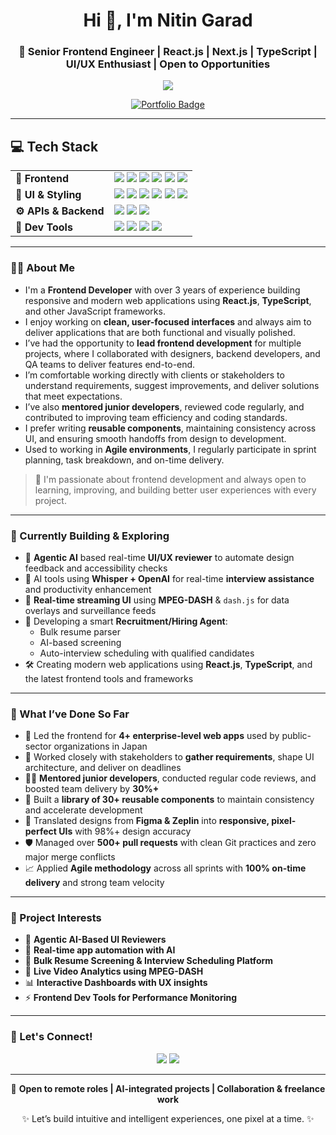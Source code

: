<h1 align="center">Hi 👋, I'm Nitin Garad</h1>
<h3 align="center">🚀 Senior Frontend Engineer | React.js | Next.js | TypeScript | UI/UX Enthusiast | Open to Opportunities</h3>

<p align="center">
  <img src="https://readme-typing-svg.herokuapp.com/?lines=Leading+Frontend+with+React+%26+TypeScript;Passionate+about+Clean+UI+%26+UX;Building+Real-Time+Dashboards+%26+AI+Tools;Helping+Teams+Deliver+Faster+and+Better;Creating+Reusable+%26+Scalable+Components;Always+Learning+and+Improving&center=true&width=600&height=45">
</p>

<p align="center">
  <a href="[https://your-portfolio-url.vercel.app](https://nitin-garad-portfolio.vercel.app/)" target="_blank" rel="noopener noreferrer">
    <img src="https://img.shields.io/badge/View%20My%20Portfolio-%2300C853?style=for-the-badge&logo=vercel&logoColor=white" alt="Portfolio Badge">
  </a>
</p>



---
## 💻 Tech Stack

<table>
  <tr>
    <td><b>🚀 Frontend</b></td>
    <td>
      <img src="https://img.shields.io/badge/React-20232A?style=for-the-badge&logo=react&logoColor=61DAFB"/>
      <img src="https://img.shields.io/badge/Next.js-000000?style=for-the-badge&logo=nextdotjs&logoColor=white"/>
      <img src="https://img.shields.io/badge/JavaScript-F7DF1E?style=for-the-badge&logo=javascript&logoColor=black"/>
      <img src="https://img.shields.io/badge/TypeScript-007ACC?style=for-the-badge&logo=typescript&logoColor=white"/>
      <img src="https://img.shields.io/badge/Redux_Toolkit-764ABC?style=for-the-badge&logo=redux&logoColor=white"/>
      <img src="https://img.shields.io/badge/React_Query-FF4154?style=for-the-badge&logo=reactquery&logoColor=white"/>
    </td>
  </tr>
  <tr>
    <td><b>🎨 UI & Styling</b></td>
    <td>
      <img src="https://img.shields.io/badge/Tailwind_CSS-06B6D4?style=for-the-badge&logo=tailwindcss&logoColor=white"/>
      <img src="https://img.shields.io/badge/Material%20UI-007FFF?style=for-the-badge&logo=mui&logoColor=white"/>
      <img src="https://img.shields.io/badge/Figma-F24E1E?style=for-the-badge&logo=figma&logoColor=white"/>
      <img src="https://img.shields.io/badge/Canvas-FF7139?style=for-the-badge"/>
      <img src="https://img.shields.io/badge/Zeplin-FFCC00?style=for-the-badge&logo=zeplin&logoColor=black"/>
      <img src="https://img.shields.io/badge/Storybook-FF4785?style=for-the-badge&logo=storybook&logoColor=white"/>
    </td>
  </tr>
  <tr>
    <td><b>⚙️ APIs & Backend</b></td>
    <td>
      <img src="https://img.shields.io/badge/REST_API-000000?style=for-the-badge"/>
      <img src="https://img.shields.io/badge/Axios-5A29E4?style=for-the-badge"/>
      <img src="https://img.shields.io/badge/GraphQL-E10098?style=for-the-badge&logo=graphql&logoColor=white"/>
    </td>
  </tr>
  <tr>
    <td><b>🧰 Dev Tools</b></td>
    <td>
      <img src="https://img.shields.io/badge/Git-F05032?style=for-the-badge&logo=git&logoColor=white"/>
      <img src="https://img.shields.io/badge/GitHub-181717?style=for-the-badge&logo=github&logoColor=white"/>
      <img src="https://img.shields.io/badge/GitLab-FC6D26?style=for-the-badge&logo=gitlab&logoColor=white"/>
      <img src="https://img.shields.io/badge/VSCode-007ACC?style=for-the-badge&logo=visualstudiocode&logoColor=white"/>
    </td>
  </tr>
</table>

---

### 👨‍💻 About Me

- I'm a **Frontend Developer** with over 3 years of experience building responsive and modern web applications using **React.js**, **TypeScript**, and other JavaScript frameworks.
- I enjoy working on **clean, user-focused interfaces** and always aim to deliver applications that are both functional and visually polished.
- I’ve had the opportunity to **lead frontend development** for multiple projects, where I collaborated with designers, backend developers, and QA teams to deliver features end-to-end.
- I’m comfortable working directly with clients or stakeholders to understand requirements, suggest improvements, and deliver solutions that meet expectations.
- I’ve also **mentored junior developers**, reviewed code regularly, and contributed to improving team efficiency and coding standards.
- I prefer writing **reusable components**, maintaining consistency across UI, and ensuring smooth handoffs from design to development.
- Used to working in **Agile environments**, I regularly participate in sprint planning, task breakdown, and on-time delivery.

> 🌱 I'm passionate about frontend development and always open to learning, improving, and building better user experiences with every project.

---

### 🔭 Currently Building & Exploring

- 🤖 **Agentic AI** based real-time **UI/UX reviewer** to automate design feedback and accessibility checks  
- 🧠 AI tools using **Whisper + OpenAI** for real-time **interview assistance** and productivity enhancement  
- 🎥 **Real-time streaming UI** using **MPEG-DASH** & `dash.js` for data overlays and surveillance feeds  
- 💼 Developing a smart **Recruitment/Hiring Agent**:
  - Bulk resume parser
  - AI-based screening
  - Auto-interview scheduling with qualified candidates  
- 🛠️ Creating modern web applications using **React.js**, **TypeScript**, and the latest frontend tools and frameworks

---

### 📌 What I’ve Done So Far

- 🚀 Led the frontend for **4+ enterprise-level web apps** used by public-sector organizations in Japan  
- 🤝 Worked closely with stakeholders to **gather requirements**, shape UI architecture, and deliver on deadlines  
- 👨‍🏫 **Mentored junior developers**, conducted regular code reviews, and boosted team delivery by **30%+**  
- 🧩 Built a **library of 30+ reusable components** to maintain consistency and accelerate development  
- 🎯 Translated designs from **Figma & Zeplin** into **responsive, pixel-perfect UIs** with 98%+ design accuracy  
- 🛡️ Managed over **500+ pull requests** with clean Git practices and zero major merge conflicts  
- 📈 Applied **Agile methodology** across all sprints with **100% on-time delivery** and strong team velocity

---

### 🚀 Project Interests

- 🧠 **Agentic AI-Based UI Reviewers**
- 🧪 **Real-time app automation with AI**
- 🎯 **Bulk Resume Screening & Interview Scheduling Platform**
- 🎥 **Live Video Analytics using MPEG-DASH**
- 📊 **Interactive Dashboards with UX insights**
- ⚡ **Frontend Dev Tools for Performance Monitoring**

---

### 🤝 Let's Connect!

<p align="center">
  <a href="https://www.linkedin.com/in/nitin-garad/"><img src="https://img.shields.io/badge/LinkedIn-blue?style=for-the-badge&logo=linkedin" /></a>
  <a href="mailto:nitinpatilgarad0011@gmail.com"><img src="https://img.shields.io/badge/Gmail-D14836?style=for-the-badge&logo=gmail&logoColor=white" /></a>
</p>

---

<p align="center">
  💼 <b>Open to remote roles | AI-integrated projects | Collaboration & freelance work</b>
</p>

<p align="center">✨ Let’s build intuitive and intelligent experiences, one pixel at a time. ✨</p>
